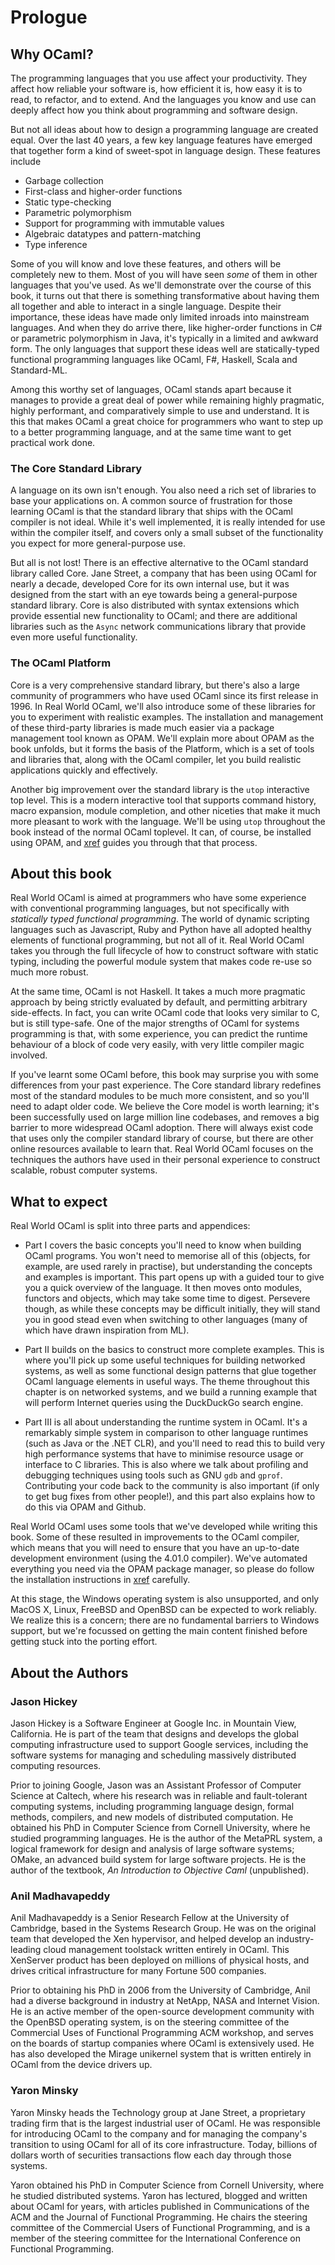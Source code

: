 # Prologue

## Why OCaml?

The programming languages that you use affect your productivity.  They affect
how reliable your software is, how efficient it is, how easy it is to read, to
refactor, and to extend.  And the languages you know and use can deeply affect
how you think about programming and software design.

But not all ideas about how to design a programming language are created equal.
Over the last 40 years, a few key language features have emerged that together
form a kind of sweet-spot in language design.  These features include

* Garbage collection
* First-class and higher-order functions
* Static type-checking
* Parametric polymorphism
* Support for programming with immutable values
* Algebraic datatypes and pattern-matching
* Type inference

Some of you will know and love these features, and others will be completely
new to them.  Most of you will have seen _some_ of them in other languages that
you've used.  As we'll demonstrate over the course of this book, it turns out
that there is something transformative about having them all together and able
to interact in a single language.  Despite their importance, these ideas have
made only limited inroads into mainstream languages. And when they do arrive
there, like higher-order functions in C# or parametric polymorphism in Java,
it's typically in a limited and awkward form.  The only languages that support
these ideas well are statically-typed functional programming languages like
OCaml, F#, Haskell, Scala and Standard-ML.

Among this worthy set of languages, OCaml stands apart because it manages to
provide a great deal of power while remaining highly pragmatic, highly
performant, and comparatively simple to use and understand.  It is this that
makes OCaml a great choice for programmers who want to step up to a better
programming language, and at the same time want to get practical work done.

### The Core Standard Library

A language on its own isn't enough.  You also need a rich set of libraries to
base your applications on.  A common source of frustration for those learning
OCaml is that the standard library that ships with the OCaml compiler is not
ideal.  While it's well implemented, it is really intended for use within the
compiler itself, and covers only a small subset of the functionality you expect
for more general-purpose use.

But all is not lost!  There is an effective alternative to the OCaml standard
library called Core.  Jane Street, a company that has been using OCaml for
nearly a decade, developed Core for its own internal use, but it was designed
from the start with an eye towards being a general-purpose standard library.
Core is also distributed with syntax extensions which provide essential new
functionality to OCaml; and there are additional libraries such as the `Async`
network communications library that provide even more useful functionality.

### The OCaml Platform

Core is a very comprehensive standard library, but there's also a large
community of programmers who have used OCaml since its first release in 1996.
In Real World OCaml, we'll also introduce some of these libraries for you to
experiment with realistic examples.  The installation and management of these
third-party libraries is made much easier via a package management tool known
as OPAM.  We'll explain more about OPAM as the book unfolds, but it forms the
basis of the Platform, which is a set of tools and libraries that, along with
the OCaml compiler, let you build realistic applications quickly and
effectively.

Another big improvement over the standard library is the `utop` interactive
top level.  This is a modern interactive tool that supports command history,
macro expansion, module completion, and other niceties that make it much
more pleasant to work with the language.  We'll be using `utop` throughout
the book instead of the normal OCaml toplevel.  It can, of course, be 
installed using OPAM, and [xref](#installation) guides you through that
that process.

## About this book

Real World OCaml is aimed at programmers who have some experience with
conventional programming languages, but not specifically with _statically typed
functional programming_.  The world of dynamic scripting languages such as
Javascript, Ruby and Python have all adopted healthy elements of functional
programming, but not all of it.  Real World OCaml takes you through the full
lifecycle of how to construct software with static typing, including the
powerful module system that makes code re-use so much more robust.

At the same time, OCaml is not Haskell.  It takes a much more pragmatic
approach by being strictly evaluated by default, and permitting arbitrary
side-effects.  In fact, you can write OCaml code that looks very similar to C,
but is still type-safe. One of the major strengths of OCaml for systems
programming is that, with some experience, you can predict the runtime
behaviour of a block of code very easily, with very little compiler magic
involved.

If you've learnt some OCaml before, this book may surprise you with some
differences from your past experience.  The Core standard library redefines
most of the standard modules to be much more consistent, and so you'll need to
adapt older code.  We believe the Core model is worth learning; it's been
successfully used on large million line codebases, and removes a big barrier to
more widespread OCaml adoption.  There will always exist code that uses only
the compiler standard library of course, but there are other online resources
available to learn that.  Real World OCaml focuses on the techniques the
authors have used in their personal experience to construct scalable, robust
computer systems.

## What to expect

Real World OCaml is split into three parts and appendices:

* Part I covers the basic concepts you'll need to know when building
OCaml programs.  You won't need to memorise all of this (objects, for example,
are used rarely in practise), but understanding the concepts and examples is
important.  This part opens up with a guided tour to give you a quick
overview of the language.  It then moves onto modules, functors and objects,
which may take some time to digest.  Persevere though, as while these concepts
may be difficult initially, they will stand you in good stead even when
switching to other languages (many of which have drawn inspiration from ML).

* Part II builds on the basics to construct more complete examples.  This
is where you'll pick up some useful techniques for building networked systems,
as well as some functional design patterns that glue together OCaml language
elements in useful ways.  The theme throughout this chapter is on networked
systems, and we build a running example that will perform Internet queries
using the DuckDuckGo search engine.

* Part III is all about understanding the runtime system in OCaml. It's
a remarkably simple system in comparison to other language runtimes (such as
Java or the .NET CLR), and you'll need to read this to build very high
performance systems that have to minimise resource usage or interface to C
libraries.  This is also where we talk about profiling and debugging techniques
using tools such as GNU `gdb` and `gprof`.  Contributing your code back to the
community is also important (if only to get bug fixes from other people!), and
this part also explains how to do this via OPAM and Github.

<note>
<title>Note to reviewers</title>

Real World OCaml uses some tools that we've developed while writing this book.
Some of these resulted in improvements to the OCaml compiler, which means that
you will need to ensure that you have an up-to-date development environment
(using the 4.01.0 compiler).  We've automated everything you need via the
OPAM package manager, so please do follow the installation instructions
in [xref](#installation) carefully.

At this stage, the Windows operating system is also unsupported, and only MacOS
X, Linux, FreeBSD and OpenBSD can be expected to work reliably.  We realize
this is a concern; there are no fundamental barriers to Windows support, but
we're focussed on getting the main content finished before getting stuck into
the porting effort.

</note>

## About the Authors

### Jason Hickey

Jason Hickey is a Software Engineer at Google Inc. in Mountain
View, California.  He is part of the team that designs and develops
the global computing infrastructure used to support Google services,
including the software systems for managing and scheduling massively
distributed computing resources.

Prior to joining Google, Jason was an Assistant Professor of Computer
Science at Caltech, where his research was in reliable and
fault-tolerant computing systems, including programming language
design, formal methods, compilers, and new models of distributed
computation.  He obtained his PhD in Computer Science from Cornell
University, where he studied programming languages.  He is the author
of the MetaPRL system, a logical framework for design and analysis of
large software systems; OMake, an advanced build system for large
software projects.  He is the author of the textbook, _An Introduction
to Objective Caml_ (unpublished).

### Anil Madhavapeddy

Anil Madhavapeddy is a Senior Research Fellow at the University of Cambridge,
based in the Systems Research Group. He was on the original team that developed
the Xen hypervisor, and helped develop an industry-leading cloud management
toolstack written entirely in OCaml. This XenServer product has been deployed
on millions of physical hosts, and drives critical infrastructure for many
Fortune 500 companies.

Prior to obtaining his PhD in 2006 from the University of Cambridge, Anil had a
diverse background in industry at NetApp, NASA and Internet Vision.  He is an
active member of the open-source development community with the OpenBSD
operating system, is on the steering committee of the Commercial Uses of
Functional Programming ACM workshop, and serves on the boards of startup
companies where OCaml is extensively used.  He has also developed the Mirage
unikernel system that is written entirely in OCaml from the device drivers up.

### Yaron Minsky

Yaron Minsky heads the Technology group at Jane Street, a proprietary trading
firm that is the largest industrial user of OCaml.  He was responsible for
introducing OCaml to the company and for managing the company's transition to
using OCaml for all of its core infrastructure.  Today, billions of dollars
worth of securities transactions flow each day through those systems.

Yaron obtained his PhD in Computer Science from Cornell University, where he
studied distributed systems.  Yaron has lectured, blogged and written about
OCaml for years, with articles published in Communications of the ACM and the
Journal of Functional Programming.  He chairs the steering committee of the
Commercial Users of Functional Programming, and is a member of the steering
committee for the International Conference on Functional Programming.

